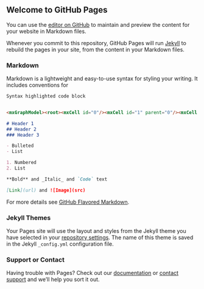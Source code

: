 ## Welcome to GitHub Pages

You can use the [editor on GitHub](https://github.com/sinnara2021/chatbot/edit/main/README.md) to maintain and preview the content for your website in Markdown files.

Whenever you commit to this repository, GitHub Pages will run [Jekyll](https://jekyllrb.com/) to rebuild the pages in your site, from the content in your Markdown files.

### Markdown

Markdown is a lightweight and easy-to-use syntax for styling your writing. It includes conventions for

```markdown
Syntax highlighted code block


<mxGraphModel><root><mxCell id="0"/><mxCell id="1" parent="0"/><mxCell id="2" style="edgeStyle=orthogonalEdgeStyle;orthogonalLoop=1;jettySize=auto;html=1;exitX=0.5;exitY=1;exitDx=0;exitDy=0;fillColor=#f5f5f5;strokeColor=#666666;" edge="1" source="3" parent="1"><mxGeometry relative="1" as="geometry"><mxPoint x="-1376.25" y="-1810" as="targetPoint"/></mxGeometry></mxCell><mxCell id="3" value="&lt;h3&gt;질문&lt;/h3&gt;&lt;br&gt;우리나라 차량 판매 순위가 어떻게 되나요?" style="whiteSpace=wrap;html=1;fillColor=#f5f5f5;strokeColor=#666666;fontColor=#333333;" vertex="1" parent="1"><mxGeometry x="-1451.25" y="-1960" width="150" height="90" as="geometry"/></mxCell><mxCell id="4" style="edgeStyle=orthogonalEdgeStyle;orthogonalLoop=1;jettySize=auto;html=1;exitX=0.5;exitY=1;exitDx=0;exitDy=0;entryX=0.5;entryY=0;entryDx=0;entryDy=0;fillColor=#f5f5f5;strokeColor=#666666;" edge="1" source="5" target="6" parent="1"><mxGeometry relative="1" as="geometry"/></mxCell><mxCell id="5" value="2021년 6월 판매 실적으로 &lt;br&gt;1위 그랜저&lt;br&gt;2위 포터2&lt;br&gt;3위 카니발&lt;br&gt;4위 붕고3&lt;br&gt;5위 쏘렌토&lt;br&gt;6위 아반떼&lt;br&gt;7위 K8&lt;br&gt;8위 G80&lt;br&gt;9위 K5&lt;br&gt;10위 펠리세이드&lt;br&gt;입니다." style="whiteSpace=wrap;html=1;fillColor=#f5f5f5;strokeColor=#666666;fontColor=#333333;" vertex="1" parent="1"><mxGeometry x="-1460" y="-1810" width="167.5" height="180" as="geometry"/></mxCell><mxCell id="6" value="더 많은 내용을 알고 싶다면 이 링크로 들어가세요&lt;br&gt;&lt;a href=&quot;https://auto.danawa.com/auto/?Work=record&amp;amp;Tab=Model&amp;amp;Brand=undefined,303,304,307,312,316,326,321,322,337,329,328,333,331,332&amp;amp;Month=2021-06-00&amp;amp;MonthTo=&quot;&gt;판매실적 : 다나와 자동차 (danawa.com)&lt;/a&gt;" style="whiteSpace=wrap;html=1;fillColor=#f5f5f5;strokeColor=#666666;fontColor=#333333;" vertex="1" parent="1"><mxGeometry x="-1436.25" y="-1580" width="120" height="90" as="geometry"/></mxCell></root></mxGraphModel>

# Header 1
## Header 2
### Header 3

- Bulleted
- List

1. Numbered
2. List

**Bold** and _Italic_ and `Code` text

[Link](url) and ![Image](src)
```

For more details see [GitHub Flavored Markdown](https://guides.github.com/features/mastering-markdown/).

### Jekyll Themes

Your Pages site will use the layout and styles from the Jekyll theme you have selected in your [repository settings](https://github.com/sinnara2021/chatbot/settings/pages). The name of this theme is saved in the Jekyll `_config.yml` configuration file.

### Support or Contact

Having trouble with Pages? Check out our [documentation](https://docs.github.com/categories/github-pages-basics/) or [contact support](https://support.github.com/contact) and we’ll help you sort it out.
